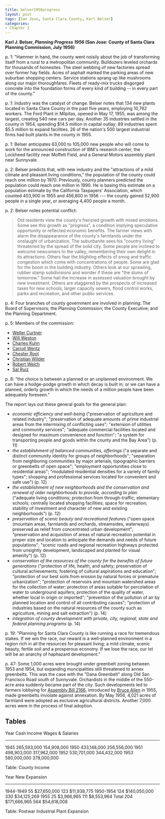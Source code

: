```yaml
---
title: belser1956progress
layout: post
tags: [San Jose, Santa Clara County, Karl Belser]
categories:
- Chapter 2
---
```


**Karl J. Belser, *Planning Progress 1956* (San Jose: County of Santa Clara Planning Commission, July 1956)**

p. 1: "Hammer in hand, the county went noisily about the job of transforming
itself from a rural to a metropolitan community. Bulldozers leveled orchards
for thousands of homesites. The steel webbing of new factories spread over
former hay fields. Acres of asphalt marked the parking areas of new suburban
shopping centers. Service stations sprang up like mushrooms along our major
thoroughfares. Fleets of ready-mix trucks disgorged concrete into the
foundation forms of every kind of building -- in every part of the county."

p. 1: Industry was the catalyst of change. Belser notes that 134 new plants
located in Santa Clara County in the past five years, employing 10,762
workers. The Ford Plant in Milpitas, opened in May 17, 1955, was among the
largest, creating 540 new cars per day. Another 35 industries settled in the
county in 1954, spending $14.5 million in capital outlay; 89 industries spent
\$5.5 million to expand facilities. 26 of the nation's 500 largest industrial
firms had built plants in the county in 1955.

p. 1: Belser anticipates 63,000 to 105,000 new people who will come to work
for the announced construction of IBM's research center, the Lockheed facility
near Moffett Field, and a General Motors assembly plant near Sunnyvale.

p. 2: Belser predicts that, with new industry and the "attractions of a mild
climate and pleasant living conditions," the population of the county could
reach one million by 1970. Previously, county planners predicted the
population could reach one million in 1990. He is basing this estimate on a
population estimate by the California Taxpayers' Association, which counted
403,900 in 1955 and 456,800 in 1956 --- the county gained 52,900 people in a
single year, or averaging 4,400 people a month.

p. 2: Belser notes potential conflict:

> Old residents view the county's frenzied growth with mixed emotions. Some
> see this growth as "progress", a condition implying speculative opportunity
> or reflected economic benefits. The farmer views with alarm the
> disappearance of the county's farmlands under the onslaught of urbanization.
> The suburbanite sees his "country living" threatened by the spread of the
> solid city. Some people are inclined to welcome newcomers to the valley,
> remembering their own delight in its attractions. Others fear the blighting
> effects of smog and traffic congestion which come with concentrations of
> people. Some are glad for the boom in the building industry. Others look at
> our sprawling, rubber stamp subdivisions and wonder if these are "the slums
> of tomorrow." Some hail the increase in assessed valuation brought by new
> investment. Others are staggered by the prospects of increased taxes for new
> schools, larger capacity sewers, flood control works, parks and recreation,
> and other public services.

p. 4: Four branches of county government are involved in planning: The Board
of Supervisors; the Planning Commission; the County Executive; and the
Planning Department.

p. 5: Members of the commission:

* [Weller Curtner]()
* [Will Weston]()
* [Charles Kuhn]()
* [Carroll Wentz]()
* [Chester Root]()
* [Christian Wilder]()
* [Robert Welch]()
* [Sal Ruiz]()

p. 8: "the choice is between a planned or an unplanned environment. We can
have a hodge-podge growth in which decay is built in; or we can have a
planned, orderly growth in which the needs of a million people have been
adequately foreseen."

The report lays out these general goals for the general plan:

   * *economic efficiency and well-being* ("preservation of agriculture and
   related industry"; "preservation of adequate amounts of prime industrial
   areas from the intermixing of conflicting uses"; "extension of utilities
   and community services"; "adequate commercial facilities located and
   designed for maximum convenience and function"; "a system for transporting
   people and goods within the county and the Bay Area") (p. 11)
   * *the establishment of balanced communities, offerings* ("a separate and
   distinct community identity for groups of neighborhoods"; "separation from
   neighboring communities by major arterials, topographic barriers or
   greenbelts of open space"; "employment opportunities close to residential
   areas"; "modulated residential densities for a variety of family types";
   shopping and professional services located for convenient and safe use")
   (p. 12)
   * *the establishment of new neighborhoods and the conservation and renewal
   of older neighborhoods to provide, according to plan* ("adequate living
   conditions; protection from through-traffic; elementary schools; centrally
   located shopping facilities; space for recreation; stability of investment
   and character of new and existing neighborhoods") (p. 12)
   * *preservation of scenic beauty and recreational features* ("open space
   (mountain areas, farmlands and orchards, streamsides, waterways) preserved
   as relief from concentrated urban development"; "preservation and
   acquisition of areas of natural recreation potential in proper size and
   location to anticipate the demands and needs of future populations";
   "scenic roads and regional recreation highways protected from unsightly
   development, landscaped and planted for visual amenity") (p. 12)
   * *conservation of the resources of the county for the benefits of future
   generations* ("protection of life, health, and safety; preservation of
   cultural achievements; fostering of cultural aspirations and education";
   "protection of our best soils from erosion by natural forces or premature
   urbanization"; "protection of reservoirs and mountain watershed areas for
   the collection of water; protection of areas suitable for percolation of
   water to underground aquifers; protection of the quality of water, whether
   local in origin or imported"; "prevention of the pollution of air by
   planned location and control of all contributing causes"; "protection of
   industries based on the natural resources of the county such as
   agriculture, mining and salt extraction") (p. 14)
   * *integration of county development with private, city, regional, state
   and federal planning programs* (p. 14)

p. 19: "Planning for Santa Clara County is like running a race for tremendous
stakes. If we win the race, our reward is a well-planned environment in a
region rich in all the resources for pleasant living; a mild climate, scenic
beauty, fertile soil and a prosperous economy. If we lose the race, our lot
will be an anarchy of haphazard development."

p. 47: Some 1,000 acres were brought under greenbelt zoning between 1953 and
1954, but expanding muncipalities still threatened to annex greenbelts. This
was the case with the "Dana Greenbelt" along Old San Francisco Road south of
Sunnyvale. Orchardists in the middle of the 550-acre area suddenly became part
of the city. Such developments led to farmers lobbying for [Assembly Bill
2166](), introduced by [Bruce Allen]() in 1955, made greenbelts inviolate
against annexation. By May 1956, 4,021 acres of farmland were adopted as
exclusive agricultural districts. Another 7,000 acres were in the process of
final adoption.

## Tables

Year    Cash Income   Wages & Salaries
----    -----------   ----------------
1945    265,593,000   154,908,000
1950    433,148,000   256,556,000
1951    498,903,000   317,962,000
1952    530,701,000   344,432,000
1953    580,000,000   378,000,000

Table: County Income


Year          New                     Expansion
---------     ----  --------------    ---------   -------------
1944-1949     55    $27,650,000       123         $11,938,775
1950-1954     124   $140,050,000      330         $34,125,269
1955          25    $3,966,965        111         $8,553,964
Total         204   $171,666,965      564         $54,618,008

Table: Postwar Industrial Plant Expansion

